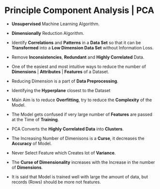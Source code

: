# Principle Component Analysis | PCA

- **Unsupervised** Machine Learning Algorithm.

- **Dimensionally** Reduction Algorithm.

- Identify **Correlations** and **Patterns** in a **Data Set** so that it can be **Transformed** into a **Low Dimension Data Set** without Information Loss. 

- Remove **Inconsistencies**, **Redundant** and **Highly Correlated** Data.

- One of the easiest and most intuitive ways to reduce the number of **Dimensions** | **Attributes** | **Features** of a Dataset.

- Reducing Dimension is a part of **Data Preprocessing**.

- Identifying the **Hyperplane** closest to the Dataset

- Main Aim is to reduce **Overfitting**, try to reduce the **Complexity** of the Model.

- The Model gets confused if very large number of **Features** are passed at the Time of **Training**.

- PCA Converts the **Highly Correlated Data** into **Clusters**.

- The Increasing Number of Dimenisons is a **Curse**, it decreases the **Accuracy** of Model.

- Never Select Feature which Creates lot of **Variance**.

- The **Curse of Dimensionality** increases with the Increase in the number of **Dimensions**.

-  It is said that Model is trained well with large the amount of data, but records (Rows) should be more not features.
